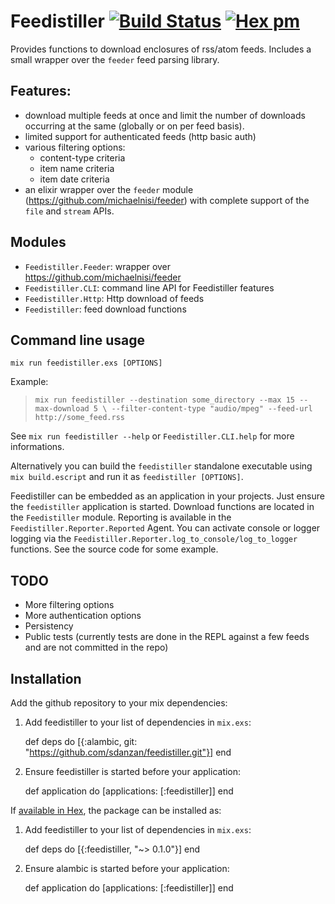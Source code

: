 # Feedistiller [![Build Status](https://travis-ci.org/sdanzan/feedistiller.svg?branch=master)](https://travis-ci.org/sdanzan/feedistiller) [![Hex pm](http://img.shields.io/hexpm/v/feedistiller.svg?style=flat)](https://hex.pm/packages/feedistiller)

Provides functions to download enclosures of rss/atom feeds. Includes
a small wrapper over the `feeder` feed parsing library.

## Features:

- download multiple feeds at once and limit the number of downloads
  occurring at the same (globally or on per feed basis).
- limited support for authenticated feeds (http basic auth)
- various filtering options:
  - content-type criteria
  - item name criteria
  - item date criteria  
- an elixir wrapper over the `feeder` module (https://github.com/michaelnisi/feeder)
  with complete support of the `file` and `stream` APIs.

## Modules

- `Feedistiller.Feeder`: wrapper over https://github.com/michaelnisi/feeder
- `Feedistiller.CLI`: command line API for Feedistiller features
- `Feedistiller.Http`: Http download of feeds
- `Feedistiller`: feed download functions

## Command line usage

`mix run feedistiller.exs [OPTIONS]`

Example:
> `mix run feedistiller --destination some_directory --max 15 --max-download 5 \
>                        --filter-content-type "audio/mpeg" --feed-url http://some_feed.rss`

See `mix run feedistiller --help` or `Feedistiller.CLI.help` for more informations.

Alternatively you can build the `feedistiller` standalone executable using `mix build.escript`
and run it as `feedistiller [OPTIONS]`.

Feedistiller can be embedded as an application in your projects. Just ensure the 
`feedistiller` application is started. Download functions are located in the
`Feedistiller` module. Reporting is available in the `Feedistiller.Reporter.Reported` Agent.
You can activate console or logger logging via the `Feedistiller.Reporter.log_to_console/log_to_logger`
functions. See the source code for some example.
                          
## TODO

- More filtering options
- More authentication options
- Persistency
- Public tests (currently tests are done in the REPL against a few feeds and are not
  committed in the repo)

## Installation

Add the github repository to your mix dependencies:

  1. Add feedistiller to your list of dependencies in `mix.exs`:

        def deps do
          [{:alambic, git: "https://github.com/sdanzan/feedistiller.git"}]
        end

  2. Ensure feedistiller is started before your application:

        def application do
          [applications: [:feedistiller]]
        end

If [available in Hex](https://hex.pm/docs/publish), the package can be installed as:

  1. Add feedistiller to your list of dependencies in `mix.exs`:

        def deps do
          [{:feedistiller, "~> 0.1.0"}]
        end

  2. Ensure alambic is started before your application:

        def application do
          [applications: [:feedistiller]]
        end
